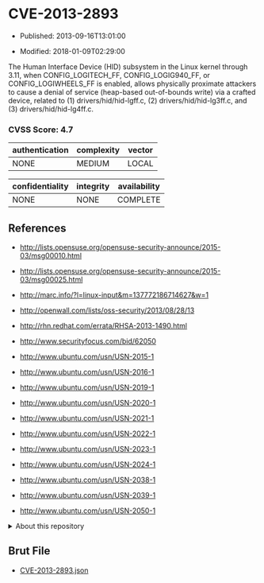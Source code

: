 # CVE-2013-2893

- Published: 2013-09-16T13:01:00

- Modified: 2018-01-09T02:29:00

The Human Interface Device (HID) subsystem in the Linux kernel through 3.11, when CONFIG_LOGITECH_FF, CONFIG_LOGIG940_FF, or CONFIG_LOGIWHEELS_FF is enabled, allows physically proximate attackers to cause a denial of service (heap-based out-of-bounds write) via a crafted device, related to (1) drivers/hid/hid-lgff.c, (2) drivers/hid/hid-lg3ff.c, and (3) drivers/hid/hid-lg4ff.c.

### CVSS Score: **4.7**

| authentication | complexity | vector |
| --- | --- | --- |
| NONE | MEDIUM | LOCAL |

| confidentiality | integrity | availability |
| --- | --- | --- |
| NONE | NONE | COMPLETE |

## References

* http://lists.opensuse.org/opensuse-security-announce/2015-03/msg00010.html

* http://lists.opensuse.org/opensuse-security-announce/2015-03/msg00025.html

* http://marc.info/?l=linux-input&m=137772186714627&w=1

* http://openwall.com/lists/oss-security/2013/08/28/13

* http://rhn.redhat.com/errata/RHSA-2013-1490.html

* http://www.securityfocus.com/bid/62050

* http://www.ubuntu.com/usn/USN-2015-1

* http://www.ubuntu.com/usn/USN-2016-1

* http://www.ubuntu.com/usn/USN-2019-1

* http://www.ubuntu.com/usn/USN-2020-1

* http://www.ubuntu.com/usn/USN-2021-1

* http://www.ubuntu.com/usn/USN-2022-1

* http://www.ubuntu.com/usn/USN-2023-1

* http://www.ubuntu.com/usn/USN-2024-1

* http://www.ubuntu.com/usn/USN-2038-1

* http://www.ubuntu.com/usn/USN-2039-1

* http://www.ubuntu.com/usn/USN-2050-1

<details>
<summary>About this repository</summary> 

  This repository is part of the project [Live Hack CVE](https://github.com/Live-Hack-CVE). Main website can be found [www.live-hack.org](https://www.live-hack.org) 
  
  Made by [Sn0wAlice](https://github.com/Sn0wAlice) for the people that care about security and need to have a feed of the latest CVEs. Hope you enjoy it, don't forget to star the repo and follow me on [Twitter](https://twitter.com/Sn0wAlice) and [Github](https://github.com/Sn0wAlice). And that is my [personnal website](https://www.alice-snow.me/)

  - [Home Page](https://github.com/Live-Hack-CVE)
  - [Framework](https://github.com/Live-Hack-CVE/cve-framework)
  - [CVE database](https://github.com/Live-Hack-CVE/full_database)
  - [Changelog](https://github.com/Live-Hack-CVE/Changelog)
</details>

## Brut File

* [CVE-2013-2893.json](https://raw.githubusercontent.com/Live-Hack-CVE/full_database/main/cves/2013/CVE-2013-2893.json)

